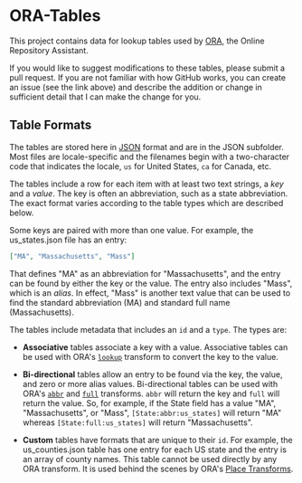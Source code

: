 ﻿# ORA-Tables
This project contains data for lookup tables used by [ORA](https://www.ora-externsion.com), the Online Repository Assistant.

If you would like to suggest modifications to these tables, please submit a pull request. If you are not familiar with how GitHub works, you can create an issue (see the link above) and describe the addition or change in sufficient detail that I can make the change for you.

## Table Formats

The tables are stored here in [JSON](https://en.wikipedia.org/wiki/JSON) format and are in the JSON subfolder. Most files are locale-specific and the filenames begin with a two-character code that indicates the locale, `us` for United States, `ca` for Canada, etc.

The tables include a row for each item with at least two text strings, a *key* and a *value*. The key is often an abbreviation, such as a state abbreviation. The exact format varies according to the table types which are described below.

Some keys are paired with more than one value. For example, the us_states.json file has an entry:

````json
["MA", "Massachusetts", "Mass"]
````

That defines "MA" as an abbreviation for "Massachusetts", and the entry can be found by either the key or the value. The entry also includes "Mass", which is an *alias*. In effect, "Mass" is another text value that can be used to find the standard abbreviation (MA) and standard full name (Massachusetts). 

The tables include metadata that includes an `id` and a `type`. The types are:

- **Associative** tables associate a key with a value. Associative tables can be used with ORA's [`lookup`](https://www.ora-extension.com/en/transforms.htm#transform-lookup) transform to convert the key to the value.

- **Bi-directional** tables allow an entry to be found via the key, the value, and zero or more alias values. Bi-directional tables can be used with ORA's [`abbr`](https://www.ora-extension.com/en/transforms.htm#transform-abbr) and [`full`](https://www.ora-extension.com/en/transforms.htm#transform-full) transforms. `abbr` will return the key and `full` will return the value. So, for example, if the State field has a value "MA", "Massachusetts", or "Mass", `[State:abbr:us_states]` will return "MA" whereas `[State:full:us_states]` will return "Massachusetts".

- **Custom** tables have formats that are unique to their `id`. For example, the us_counties.json table has one entry for each US state and the entry is an array of county names. This table cannot be used directly by any ORA transform. It is used behind the scenes by ORA's [Place Transforms](https://www.ora-extension.com/en/transforms.htm#place-transforms).
